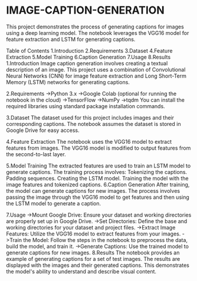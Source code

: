 # IMAGE-CAPTION-GENERATION
This project demonstrates the process of generating captions for images using a deep learning model. The notebook leverages the VGG16 model for feature extraction and LSTM for generating captions.

Table of Contents
  1.Introduction
  2.Requirements
  3.Dataset
  4.Feature Extraction
  5.Model Training
  6.Caption Generation
  7.Usage
  8.Results
1.Introduction
Image caption generation involves creating a textual description of an image. This project uses a combination of Convolutional Neural Networks (CNN) for image feature extraction and Long Short-Term Memory (LSTM) networks for generating captions.

2.Requirements
  ->Python 3.x
  ->Google Colab (optional for running the notebook in the cloud)
  ->TensorFlow
  ->NumPy
  ->tqdm
You can install the required libraries using standard package installation commands.

3.Dataset
The dataset used for this project includes images and their corresponding captions. The notebook assumes the dataset is stored in Google Drive for easy access.

4.Feature Extraction
The notebook uses the VGG16 model to extract features from images. The VGG16 model is modified to output features from the second-to-last layer.

5.Model Training
The extracted features are used to train an LSTM model to generate captions. The training process involves:
  Tokenizing the captions.
  Padding sequences.
  Creating the LSTM model.
  Training the model with the image features and tokenized captions.
6.Caption Generation
After training, the model can generate captions for new images. The process involves passing the image through the VGG16 model to get features and then using the LSTM model to generate a caption.

7.Usage
  ->Mount Google Drive: Ensure your dataset and working directories are properly set up in Google Drive.
  ->Set Directories: Define the base and working directories for your dataset and project files.
  ->Extract Image Features: Utilize the VGG16 model to extract features from your images.
  ->Train the Model: Follow the steps in the notebook to preprocess the data, build the model, and train it.
  ->Generate Captions: Use the trained model to generate captions for new images.
8.Results
The notebook provides an example of generating captions for a set of test images. The results are displayed with the images and their generated captions. This demonstrates the model's ability to understand and describe visual content.
